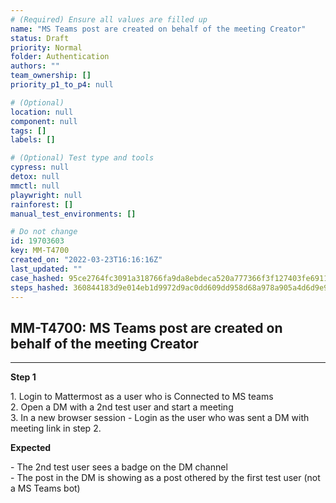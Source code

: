 ```yaml
---
# (Required) Ensure all values are filled up
name: "MS Teams post are created on behalf of the meeting Creator"
status: Draft
priority: Normal
folder: Authentication
authors: ""
team_ownership: []
priority_p1_to_p4: null

# (Optional)
location: null
component: null
tags: []
labels: []

# (Optional) Test type and tools
cypress: null
detox: null
mmctl: null
playwright: null
rainforest: []
manual_test_environments: []

# Do not change
id: 19703603
key: MM-T4700
created_on: "2022-03-23T16:16:16Z"
last_updated: ""
case_hashed: 95ce2764fc3091a318766fa9da8ebdeca520a777366f3f127403fe6911728ae2bce081be7c171947d34c742302478847
steps_hashed: 360844183d9e014eb1d9972d9ac0dd609dd958d68a978a905a4d6d9e978fe497a63f9a213b198226c9d8eba4ae601dbd
---
```


<!-- (Auto-generated) Based on frontmatter's "key" and "name" -->

## MM-T4700: MS Teams post are created on behalf of the meeting Creator

---

**Step 1**

1\. Login to Mattermost as a user who is Connected to MS teams\
2\. Open a DM with a 2nd test user and start a meeting\
3\. In a new browser session - Login as the user who was sent a DM with meeting link in step 2.

**Expected**

\- The 2nd test user sees a badge on the DM channel\
\- The post in the DM is showing as a post othered by the first test user (not a MS Teams bot)
